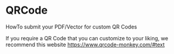 # QRCode
HowTo submit your PDF/Vector for custom QR Codes

If you require a QR Code that you can customize to your liking, we recommend this website
https://www.qrcode-monkey.com/#text
